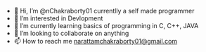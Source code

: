 - 👋 Hi, I’m @nChakraborty01 currentlly a self made programmer
- 👀 I’m interested in Devlopment
- 🌱 I’m currently learning basics of programming in C, C++, JAVA
- 💞️ I’m looking to collaborate on anything
- 📫 How to reach me narattamchakraborty01@gmail.com
